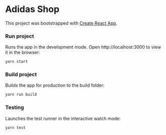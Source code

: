 # Adidas Shop
This project was bootstrapped with [Create React App](https://github.com/facebookincubator/create-react-app).

### Run project
Runs the app in the development mode.
Open http://localhost:3000 to view it in the browser:
```sh
yarn start
```
### Build project
Builds the app for production to the build folder:
```sh
yarn run build
```
### Testing
Launches the test runner in the interactive watch mode:
```sh
yarn test
```